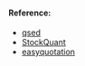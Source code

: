 #### Reference:
+ [qsed](https://github.com/JiaRu2016/qsed)
+ [StockQuant](https://github.com/Gary-Hertel/StockQuant)
+ [easyquotation](https://github.com/shidenggui/easyquotation)


<!--
    事件驱动引擎使用了多个线程来实现功能:
    
    + main
      + EventEngine.__run() # 从 queue 中 get 事件，并处理
        + EventEngine.__process() # 处理 get 到的事件

      + BaseDataEngine.push_data() # 向 queue 插入 data

      + ClockEngine
-->
